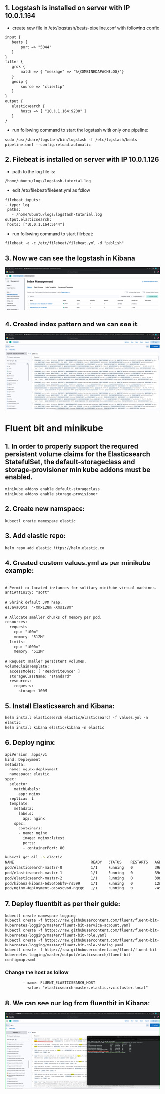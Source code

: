 ## 1. Logstash is installed on server with IP 10.0.1.164
 - create new file in /etc/logstash/beats-pipeline.conf with following config
 ```
 input {
    beats {
        port => "5044"
    }
}
 filter {
    grok {
        match => { "message" => "%{COMBINEDAPACHELOG}"}
    }
    geoip {
        source => "clientip"
    }
}
output {
    elasticsearch {
        hosts => [ "10.0.1.164:9200" ]
    }
}
```
 - run following command to start the logstash with only one pipeline:
 ```
 sudo /usr/share/logstash/bin/logstash -f /etc/logstash/beats-pipeline.conf --config.reload.automatic
 ```
## 2. Filebeat is installed on server with IP 10.0.1.126
 - path to the log file is:
 ```
 /home/ubuntu/logs/logstash-tutorial.log
 ```
 - edit /etc/filebeat/filebeat.yml as follow
 ```
 filebeat.inputs:
 - type: log
  paths:
    - /home/ubuntu/logs/logstash-tutorial.log
 output.elasticsearch:
  hosts: ["10.0.1.164:5044"]
  ```
 - run following command to start filebeat:
```
filebeat -e -c /etc/filebeat/filebeat.yml -d "publish"
```
## 3. Now we can see the logstash in Kibana
![kibana](logstash.png)

## 4. Created index pattern and we can see it:
![kibana](index_p.png)

# Fluent bit and minikube
## 1. In order to properly support the required persistent volume claims for the Elasticsearch StatefulSet, the default-storageclass and storage-provisioner minikube addons must be enabled.
```
minikube addons enable default-storageclass
minikube addons enable storage-provisioner
```
## 2. Create new namspace:
```
kubectl create namespace elastic
```
## 3. Add elastic repo:
```
helm repo add elastic https://helm.elastic.co
```
## 4. Created custom values.yml as per minikube example:
```YML
---
# Permit co-located instances for solitary minikube virtual machines.
antiAffinity: "soft"

# Shrink default JVM heap.
esJavaOpts: "-Xmx128m -Xms128m"

# Allocate smaller chunks of memory per pod.
resources:
  requests:
    cpu: "100m"
    memory: "512M"
  limits:
    cpu: "1000m"
    memory: "512M"

# Request smaller persistent volumes.
volumeClaimTemplate:
  accessModes: [ "ReadWriteOnce" ]
  storageClassName: "standard"
  resources:
    requests:
      storage: 100M
```
## 5. Install Elasticsearch and Kibana:
```
helm install elasticsearch elastic/elasticsearch -f values.yml -n elastic
helm install kibana elastic/kibana -n elastic
```
## 6. Deploy nginx:
```YML
apiVersion: apps/v1
kind: Deployment
metadata:
  name: nginx-deployment
  namespace: elastic
spec:
  selector:
    matchLabels:
      app: nginx
  replicas: 1 
  template:
    metadata:
      labels:
        app: nginx
    spec:
      containers:
      - name: nginx
        image: nginx:latest
        ports:
        - containerPort: 80
```
```bash
kubectl get all -n elastic
NAME                                   READY   STATUS    RESTARTS   AGE
pod/elasticsearch-master-0             1/1     Running   0          39m
pod/elasticsearch-master-1             1/1     Running   0          39m
pod/elasticsearch-master-2             1/1     Running   0          39m
pod/kibana-kibana-6d56fb6bf9-rs599     1/1     Running   0          12m
pod/nginx-deployment-8d545c96d-nqtgc   1/1     Running   0          74s
```
## 7. Deploy fluentbit as per their guide:
```
kubectl create namespace logging
kubectl create -f https://raw.githubusercontent.com/fluent/fluent-bit-kubernetes-logging/master/fluent-bit-service-account.yaml
kubectl create -f https://raw.githubusercontent.com/fluent/fluent-bit-kubernetes-logging/master/fluent-bit-role.yaml
kubectl create -f https://raw.githubusercontent.com/fluent/fluent-bit-kubernetes-logging/master/fluent-bit-role-binding.yaml
kubectl create -f https://raw.githubusercontent.com/fluent/fluent-bit-kubernetes-logging/master/output/elasticsearch/fluent-bit-configmap.yaml
```
### Change the host as follow
```YML
        - name: FLUENT_ELASTICSEARCH_HOST
          value: "elasticsearch-master.elastic.svc.cluster.local"
```
## 8. We can see our log from fluentbit in Kibana:
![fluentbit](fluentbit.png)